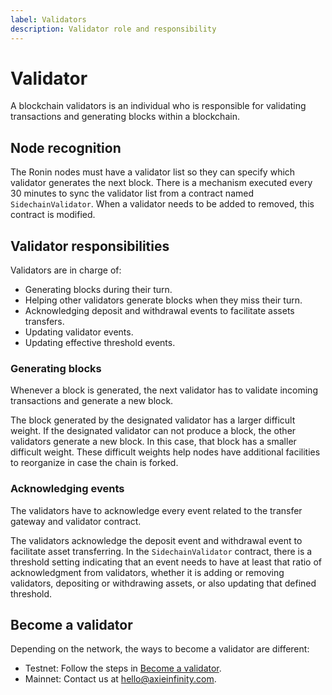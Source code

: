 ```yaml
---
label: Validators
description: Validator role and responsibility
---
```


# Validator

A blockchain validators is an individual who is responsible for validating transactions and generating blocks within a blockchain. 

## Node recognition

The Ronin nodes must have a validator list so they can specify which validator generates the next block. There is a mechanism executed every 30 minutes to sync the validator list from a contract named `SidechainValidator`. When a validator needs to be added to removed, this contract is modified.

## Validator responsibilities

Validators are in charge of:

* Generating blocks during their turn.
* Helping other validators generate blocks when they miss their turn.
* Acknowledging deposit and withdrawal events to facilitate assets transfers.
* Updating validator events.
* Updating effective threshold events.

### Generating blocks

Whenever a block is generated, the next validator has to validate incoming transactions and generate a new block.

The block generated by the designated validator has a larger difficult weight. If the designated validator can not produce a block, the other validators generate a new block. In this case, that block has a smaller difficult weight. These difficult weights help nodes have additional facilities to reorganize in case the chain is forked.

### Acknowledging events

The validators have to acknowledge every event related to the transfer gateway and validator contract.

The validators acknowledge the deposit event and withdrawal event to facilitate asset transferring. In the `SidechainValidator` contract, there is a threshold setting indicating that an event needs to have at least that ratio of acknowledgment from validators, whether it is adding or removing validators, depositing or withdrawing assets, or also updating that defined threshold.

## Become a validator

Depending on the network, the ways to become a validator are different:

* Testnet: Follow the steps in [Become a validator](./../../../validators/validator/onboarding/become-validator.mdx).
* Mainnet: Contact us at hello@axieinfinity.com.
